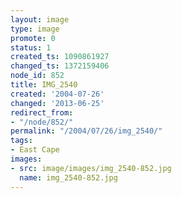 ```yaml
---
layout: image
type: image
promote: 0
status: 1
created_ts: 1090861927
changed_ts: 1372159406
node_id: 852
title: IMG_2540
created: '2004-07-26'
changed: '2013-06-25'
redirect_from:
- "/node/852/"
permalink: "/2004/07/26/img_2540/"
tags:
- East Cape
images:
- src: image/images/img_2540-852.jpg
  name: img_2540-852.jpg
---
```


